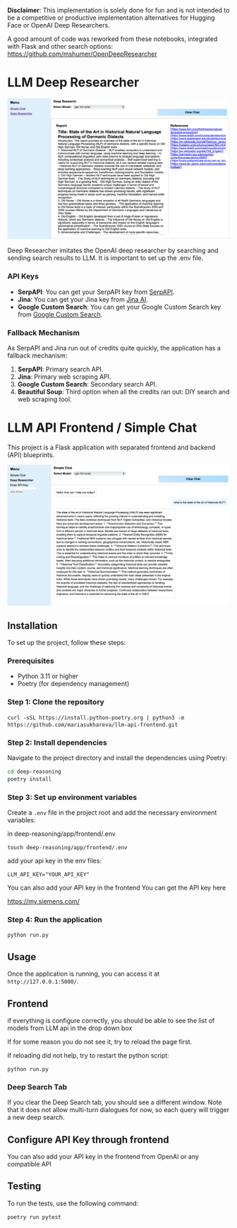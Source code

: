 **Disclaimer**: This implementation is solely done for fun and is not intended to be a competitive or productive implementation alternatives for Hugging Face or OpenAI Deep Researchers.

A good amount of code was reworked from these notebooks, integrated with Flask and other search options: 
https://github.com/mshumer/OpenDeepResearcher

# LLM Deep Researcher

![Screenshot](images/deepresearcher.png)

Deep Researcher imitates the OpenAI deep researcher by searching and sending search results to LLM.
It is important to set up the .env file.

### API Keys

- **SerpAPI**: You can get your SerpAPI key from [SerpAPI](https://serpapi.com/).
- **Jina**: You can get your Jina key from [Jina AI](https://jina.ai/).
- **Google Custom Search**: You can get your Google Custom Search key from [Google Custom Search](https://developers.google.com/custom-search/v1/overview).

### Fallback Mechanism

As SerpAPI and Jina run out of credits quite quickly, the application has a fallback mechanism:
1. **SerpAPI**: Primary search API.
2. **Jina**: Primary web scraping API.
3. **Google Custom Search**: Secondary search API.
4. **Beautiful Soup**: Third option when all the credits ran out: DIY search and web scraping tool.

# LLM API Frontend / Simple Chat

This project is a Flask application with separated frontend and backend (API) blueprints.

![Screenshot](images/simplechat.png)

## Installation

To set up the project, follow these steps:

### Prerequisites

- Python 3.11 or higher
- Poetry (for dependency management)

### Step 1: Clone the repository
```
curl -sSL https://install.python-poetry.org | python3 -m https://github.com/mariasukhareva/llm-api-frontend.git
```
### Step 2: Install dependencies

Navigate to the project directory and install the dependencies using Poetry:

```sh
cd deep-reasoning
poetry install
```

### Step 3: Set up environment variables

Create a `.env` file in the project root and add the necessary environment variables:

in deep-reasoning/app/frontend/.env
```
touch deep-reasoning/app/frontend/.env
```
add your api key in the env files:

```
LLM_API_KEY="YOUR_API_KEY"
```
You can also add your API key in the frontend
You can get the API key here

https://my.siemens.com/

### Step 4: Run the application

```
python run.py
```

## Usage

Once the application is running, you can access it at `http://127.0.0.1:5000/`.

## Frontend

if everything is configure correctly, you should be able to see the list of models from LLM api in the drop down box

If for some reason you do not see it, try to reload the page first. 

If reloading did not help, try to restart the python script:

```
python run.py
```
### Deep Search Tab

If you clear the Deep Search tab, you should see a different window. Note that it does not allow multi-turn dialogues for now, so each query will trigger a new deep search.



## Configure API Key through frontend

You can also add your API key in the frontend from OpenAI or any compatible API


## Testing

To run the tests, use the following command:

```sh
poetry run pytest
```

